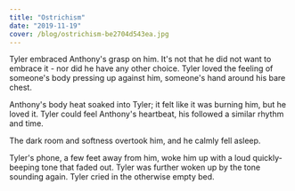 ```yaml
---
title: "Ostrichism"
date: "2019-11-19"
cover: /blog/ostrichism-be2704d543ea.jpg
---
```


Tyler embraced Anthony's grasp on him. It's not that he did not want to embrace it - nor did he have any other choice. Tyler loved the feeling of someone's body pressing up against him, someone's hand around his bare chest.

Anthony's body heat soaked into Tyler; it felt like it was burning him, but he loved it. Tyler could feel Anthony's heartbeat, his followed a similar rhythm and time.

The dark room and softness overtook him, and he calmly fell asleep.

Tyler's phone, a few feet away from him, woke him up with a loud quickly-beeping tone that faded out. Tyler was further woken up by the tone sounding again.  Tyler cried in the otherwise empty bed.
